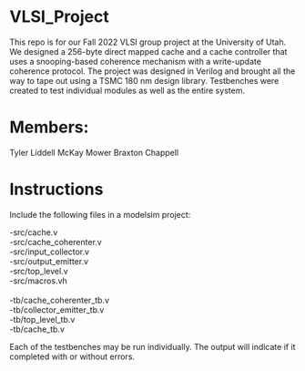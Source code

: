 # VLSI_Project
This repo is for our Fall 2022 VLSI group project at the University of Utah. We designed a 256-byte direct mapped cache and a cache controller that uses a snooping-based coherence mechanism with a write-update coherence protocol. The project was designed in Verilog and brought all the way to tape out using a TSMC 180 nm design library. Testbenches were created to test individual modules as well as the entire system. 

# Members:
Tyler Liddell
McKay Mower
Braxton Chappell 

# Instructions
Include the following files in a modelsim project:

-src/cache.v\
-src/cache_coherenter.v\
-src/input_collector.v\
-src/output_emitter.v\
-src/top_level.v\
-src/macros.vh\
\
-tb/cache_coherenter_tb.v\
-tb/collector_emitter_tb.v\
-tb/top_level_tb.v\
-tb/cache_tb.v

Each of the testbenches may be run individually. The output will indicate if it completed with or without errors.
